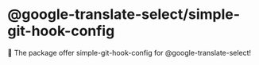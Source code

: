 # @google-translate-select/simple-git-hook-config

🚀 The package offer simple-git-hook-config for @google-translate-select!